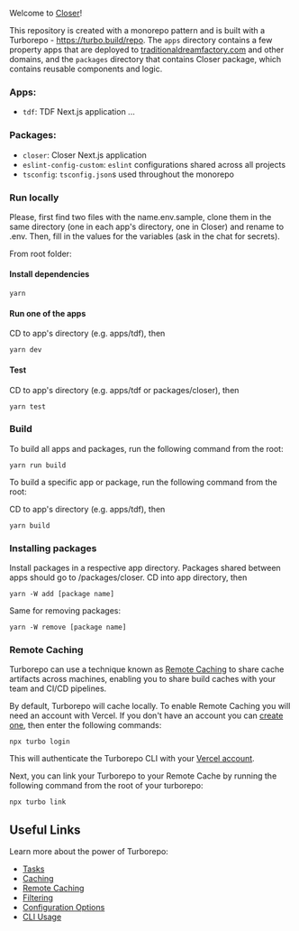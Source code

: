 Welcome to [Closer](https://closer.earth/)!

This repository is created with a monorepo pattern and is built with a Turborepo - https://turbo.build/repo. The `apps` directory contains a few property apps that are deployed to [traditionaldreamfactory.com](traditionaldreamfactory.com) and other domains, and the `packages` directory that contains Closer package, which contains reusable components and logic.

### Apps:

- `tdf`: TDF Next.js application
...

### Packages:

- `closer`: Closer Next.js application
- `eslint-config-custom`: `eslint` configurations shared across all projects
- `tsconfig`: `tsconfig.json`s used throughout the monorepo

### Run locally

Please, first find two files with the name.env.sample, clone them in the same directory (one in each app's directory, one in Closer) and rename to .env. Then, fill in the values for the variables (ask in the chat for secrets).

From root folder:

#### Install dependencies

```
yarn
```

#### Run one of the apps

CD to app's directory (e.g. apps/tdf), then

```
yarn dev
```

#### Test

CD to app's directory (e.g. apps/tdf or packages/closer), then

```
yarn test
```

### Build

To build all apps and packages, run the following command from the root:

```
yarn run build
```

To build a specific app or package, run the following command from the root:

CD to app's directory (e.g. apps/tdf), then

```
yarn build
```

### Installing packages 

Install packages in a respective app directory. Packages shared between apps should go to /packages/closer. CD into app directory, then

```
yarn -W add [package name]
```
Same for removing packages: 

```
yarn -W remove [package name]
```

### Remote Caching

Turborepo can use a technique known as [Remote Caching](https://turbo.build/repo/docs/core-concepts/remote-caching) to share cache artifacts across machines, enabling you to share build caches with your team and CI/CD pipelines.

By default, Turborepo will cache locally. To enable Remote Caching you will need an account with Vercel. If you don't have an account you can [create one](https://vercel.com/signup), then enter the following commands:

```
npx turbo login
```

This will authenticate the Turborepo CLI with your [Vercel account](https://vercel.com/docs/concepts/personal-accounts/overview).

Next, you can link your Turborepo to your Remote Cache by running the following command from the root of your turborepo:

```
npx turbo link
```

## Useful Links

Learn more about the power of Turborepo:

- [Tasks](https://turbo.build/repo/docs/core-concepts/monorepos/running-tasks)
- [Caching](https://turbo.build/repo/docs/core-concepts/caching)
- [Remote Caching](https://turbo.build/repo/docs/core-concepts/remote-caching)
- [Filtering](https://turbo.build/repo/docs/core-concepts/monorepos/filtering)
- [Configuration Options](https://turbo.build/repo/docs/reference/configuration)
- [CLI Usage](https://turbo.build/repo/docs/reference/command-line-reference)
